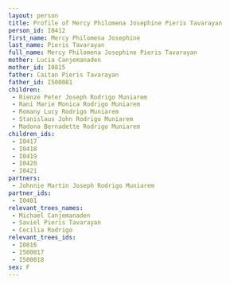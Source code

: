 ```yaml
---
layout: person
title: Profile of Mercy Philomena Josephine Pieris Tavarayan
person_id: I0412
first_name: Mercy Philomena Josephine
last_name: Pieris Tavarayan
full_name: Mercy Philomena Josephine Pieris Tavarayan
mother: Lucia Canjemanaden
mother_id: I0815
father: Caitan Pieris Tavarayan
father_id: I500081
children:
 - Rienze Peter Joseph Rodrigo Muniarem
 - Rani Marie Monica Rodrigo Muniarem
 - Romany Lucy Rodrigo Muniarem
 - Stanislaus John Rodrigo Muniarem
 - Madona Bernadette Rodrigo Muniarem
children_ids:
 - I0417
 - I0418
 - I0419
 - I0420
 - I0421
partners:
 - Johnnie Martin Joseph Rodrigo Muniarem
partner_ids:
 - I0401
relevant_trees_names:
 - Michael Canjemanaden
 - Saviel Pieris Tavarayan
 - Cecilia Rodrigo
relevant_trees_ids:
 - I0816
 - I500017
 - I500018
sex: F
---
```


